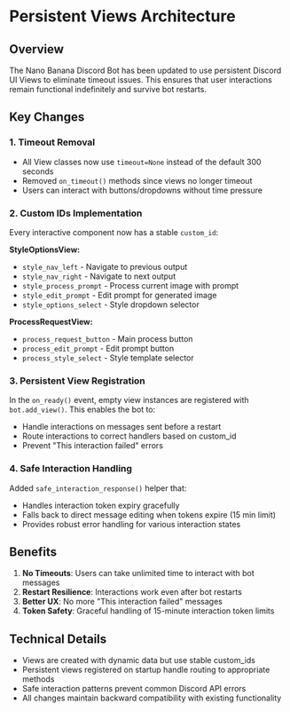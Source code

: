 # Persistent Views Architecture

## Overview

The Nano Banana Discord Bot has been updated to use persistent Discord UI Views to eliminate timeout issues. This ensures that user interactions remain functional indefinitely and survive bot restarts.

## Key Changes

### 1. Timeout Removal
- All View classes now use `timeout=None` instead of the default 300 seconds
- Removed `on_timeout()` methods since views no longer timeout
- Users can interact with buttons/dropdowns without time pressure

### 2. Custom IDs Implementation
Every interactive component now has a stable `custom_id`:

**StyleOptionsView:**
- `style_nav_left` - Navigate to previous output
- `style_nav_right` - Navigate to next output  
- `style_process_prompt` - Process current image with prompt
- `style_edit_prompt` - Edit prompt for generated image
- `style_options_select` - Style dropdown selector

**ProcessRequestView:**
- `process_request_button` - Main process button
- `process_edit_prompt` - Edit prompt button
- `process_style_select` - Style template selector

### 3. Persistent View Registration
In the `on_ready()` event, empty view instances are registered with `bot.add_view()`. This enables the bot to:
- Handle interactions on messages sent before a restart
- Route interactions to correct handlers based on custom_id
- Prevent "This interaction failed" errors

### 4. Safe Interaction Handling
Added `safe_interaction_response()` helper that:
- Handles interaction token expiry gracefully
- Falls back to direct message editing when tokens expire (15 min limit)
- Provides robust error handling for various interaction states

## Benefits

1. **No Timeouts**: Users can take unlimited time to interact with bot messages
2. **Restart Resilience**: Interactions work even after bot restarts
3. **Better UX**: No more "This interaction failed" messages
4. **Token Safety**: Graceful handling of 15-minute interaction token limits

## Technical Details

- Views are created with dynamic data but use stable custom_ids
- Persistent views registered on startup handle routing to appropriate methods
- Safe interaction patterns prevent common Discord API errors
- All changes maintain backward compatibility with existing functionality
